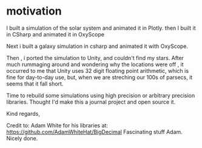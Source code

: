 # motivation

I built a simulation of the solar system and animated it in Plotly. 
then I built it in CSharp and animated it in OxyScope

Next i built a galaxy simulation in csharp and animated it with OxyScope.

Then , i ported the simulation to Unity, and couldn't find my stars.
After much rummaging around and wondering why the locations were off , it occurred to me that Unity uses 32 digit floating point arithmetic, which is fine for day-to-day use, but, when we are streching our 100s of parsecs, it seems that it fall short.

Time to rebuild some simulations using high precision or arbitrary precision libraries. 
Thought I'd make this a journal project and open source it. 

Kind regards, 

Credit to: Adam White for his libraries at:  https://github.com/AdamWhiteHat/BigDecimal
Fascinating stuff Adam.  Nicely done.


